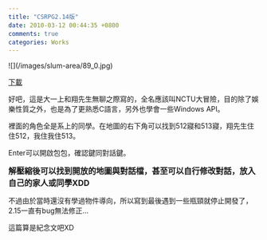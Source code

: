 ```yaml
---
title: "CSRPG2.14版"
date: 2010-03-12 00:44:35 +0800
comments: true
categories: Works
---
```

<p>![](/images/slum-area/89_0.jpg)</p><p><a href="http://www.cs.nctu.edu.tw/~whchien/csrpg2.14.rar">下載</a></p><p>好吧，這是大一上和翔先生無聊之際寫的，全名應該叫NCTU大冒險，目的除了娛樂性質之外，也是為了更熟悉C語言，另外也學會一些Windows API。</p><p>裡面的角色全是系上的同學。在地圖的右下角可以找到512寢和513寢，翔先生住住512，我住我住513。</p><p>Enter可以開啟包包，確認鍵同對話鍵。</p><p><span style="font-size: 12pt;"><b>解壓縮後可以找到開放的地圖與對話檔，甚至可以自行修改對話，放入自己的家人或同學XDD</b></span></p><p>不過由於當時還沒有學過物件導向，所以寫到最後遇到一些瓶頸就停止開發了，2.15一直有bug無法修正...</p><p>這篇算是紀念文吧XD</p><p>&nbsp;</p>
